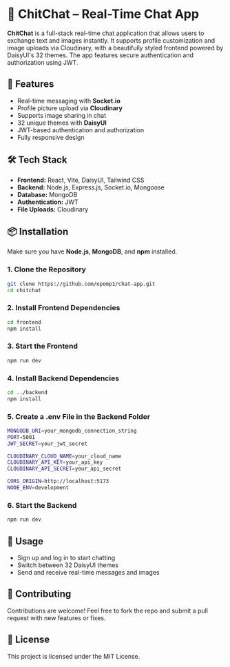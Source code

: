 # 💬 ChitChat – Real-Time Chat App

**ChitChat** is a full-stack real-time chat application that allows users to exchange text and images instantly. It supports profile customization and image uploads via Cloudinary, with a beautifully styled frontend powered by DaisyUI's 32 themes. The app features secure authentication and authorization using JWT.

## 🚀 Features

- Real-time messaging with **Socket.io**
- Profile picture upload via **Cloudinary**
- Supports image sharing in chat
- 32 unique themes with **DaisyUI**
- JWT-based authentication and authorization
- Fully responsive design

## 🛠 Tech Stack

- **Frontend:** React, Vite, DaisyUI, Tailwind CSS
- **Backend:** Node.js, Express.js, Socket.io, Mongoose
- **Database:** MongoDB
- **Authentication:** JWT
- **File Uploads:** Cloudinary

## 📦 Installation

Make sure you have **Node.js**, **MongoDB**, and **npm** installed.

### 1. Clone the Repository

```bash
git clone https://github.com/opomp1/chat-app.git
cd chitchat
```

### 2. Install Frontend Dependencies

```bash
cd frontend
npm install
```
### 3. Start the Frontend

```bash
npm run dev
```

### 4. Install Backend Dependencies

```bash
cd ../backend
npm install
```

### 5. Create a .env File in the Backend Folder

```bash
MONGODB_URI=your_mongodb_connection_string
PORT=5001
JWT_SECRET=your_jwt_secret

CLOUDINARY_CLOUD_NAME=your_cloud_name
CLOUDINARY_API_KEY=your_api_key
CLOUDINARY_API_SECRET=your_api_secret

CORS_ORIGIN=http://localhost:5173
NODE_ENV=development
```

### 6. Start the Backend
```bash
npm run dev
```

## 📸 Usage

- Sign up and log in to start chatting
- Switch between 32 DaisyUI themes
- Send and receive real-time messages and images

## 🤝 Contributing

Contributions are welcome! Feel free to fork the repo and submit a pull request with new features or fixes.

## 📄 License
This project is licensed under the MIT License.



